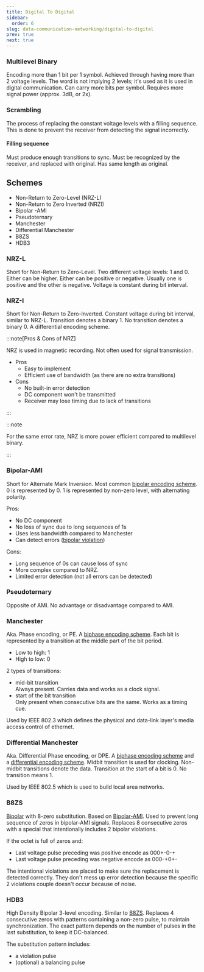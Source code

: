 ```yaml
---
title: Digital To Digital
sidebar:
  order: 6
slug: data-communication-networking/digital-to-digital
prev: true
next: true
---
```


### Multilevel Binary

Encoding more than 1 bit per 1 symbol. Achieved through having more than 2 voltage levels. The word is not implying 2 levels; it's used as it is used in digital communication. Can carry more bits per symbol. Requires more signal power (approx. $3\text{dB}$, or $2\text{x}$).

### Scrambling

The process of replacing the constant voltage levels with a filling sequence. This is done to prevent the receiver from detecting the signal incorrectly.

#### Filling sequence

Must produce enough transitions to sync. Must be recognized by the receiver, and replaced with original. Has same length as original.

## Schemes

- Non-Return to Zero-Level (NRZ-L)
- Non-Return to Zero Inverted (NRZI)
- Bipolar -AMI
- Pseudoternary
- Manchester
- Differential Manchester
- B8ZS
- HDB3

### NRZ-L

Short for Non-Return to Zero-Level. Two different voltage levels: 1 and 0. Either can be higher. Either can be positive or negative. Usually one is positive and the other is negative. Voltage is constant during bit interval.

### NRZ-I

Short for Non-Return to Zero-Inverted. Constant voltage during bit interval, similar to NRZ-L. Transition denotes a binary 1. No transition denotes a binary 0. A differential encoding scheme.

:::note[Pros & Cons of NRZ]

NRZ is used in magnetic recording. Not often used for signal transmission.

- Pros
  - Easy to implement
  - Efficient use of bandwidth (as there are no extra transitions)
- Cons
  - No built-in error detection
  - DC component won't be transmitted
  - Receiver may lose timing due to lack of transitions

:::

:::note

For the same error rate, NRZ is more power efficient compared to multilevel binary.

:::


### Bipolar-AMI

Short for Alternate Mark Inversion. Most common [bipolar encoding scheme](/data-communication-networking/encoding-decoding#biploar-encoding). 0 is represented by 0. 1 is represented by non-zero level, with alternating polarity.

Pros:
- No DC component
- No loss of sync due to long sequences of 1s
- Uses less bandwidth compared to Manchester
- Can detect errors ([bipolar violation](/data-communication-networking/encoding-decoding#biploar-violation))

Cons:
- Long sequence of 0s can cause loss of sync
- More complex compared to NRZ.
- Limited error detection (not all errors can be detected)

### Pseudoternary

Opposite of AMI. No advantage or disadvantage compared to AMI.

### Manchester

Aka. Phase encoding, or PE. A [biphase encoding scheme](/data-communication-networking/encoding-decoding#biphase-encoding). Each bit is represented by a transition at the middle part of the bit period.
- Low to high: 1
- High to low: 0

2 types of transitions:
- mid-bit transition   
  Always present. Carries data and works as a clock signal.
- start of the bit transition   
  Only present when consecutive bits are the same. Works as a timing cue.

Used by IEEE 802.3 which defines the physical and data-link layer's media access control of ethernet.

### Differential Manchester

Aka. Differential Phase encoding, or DPE. A [biphase encoding scheme](/data-communication-networking/encoding-decoding#biphase-encoding) and a [differential encoding scheme](/data-communication-networking/encoding-decoding#differential-encoding). Midbit transition is used for clocking. Non-midbit transitions denote the data. Transition at the start of a bit is 0. No transition means 1. 

Used by IEEE 802.5 which is used to build local area networks.

### B8ZS

[Bipolar](/data-communication-networking/encoding-decoding#bipolar-encoding) with 8-zero substitution. Based on [Bipolar-AMI](/data-communication-networking/digital-to-digital#bipolar-ami). Used to prevent long sequence of zeros in bipolar-AMI signals. Replaces 8 consecutive zeros with a special that intentionally includes 2 bipolar violations.

If the octet is full of zeros and:
- Last voltage pulse preceding was positive encode as 000+-0-+
- Last voltage pulse preceding was negative encode as 000-+0+-

The intentional violations are placed to make sure the replacement is detected correctly. They don't mess up error detection because the specific 2 violations couple doesn't occur because of noise.

### HDB3

High Density Bipolar 3-level encoding. Similar to [B8ZS](/data-communication-networking/digital-to-digital#b8zs). Replaces 4 consecutive zeros with patterns containing a non-zero pulse, to maintain synchronization. The exact pattern depends on the number of pulses in the last substitution, to keep it DC-balanced. 

The substitution pattern includes:
- a violation pulse
- (optional) a balancing pulse
